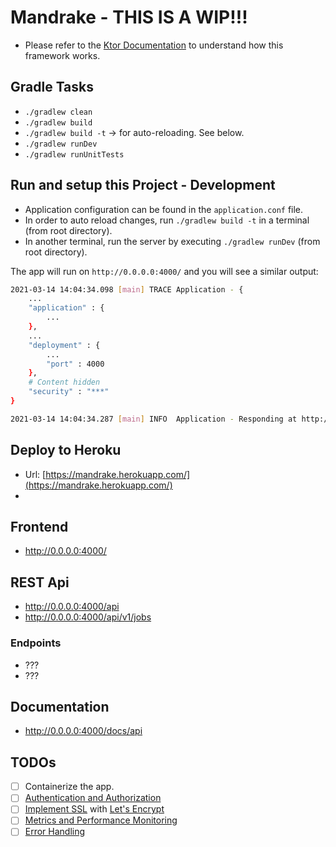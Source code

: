 # Mandrake - THIS IS A WIP!!!

 - Please refer to the [Ktor Documentation](https://ktor.io/) to understand how this framework works. 

## Gradle Tasks

 - `./gradlew clean`
 - `./gradlew build`
 - `./gradlew build -t` -> for auto-reloading. See below.
 - `./gradlew runDev`
 - `./gradlew runUnitTests`

## Run and setup this Project - Development
 
 - Application configuration can be found in the `application.conf` file.
 - In order to auto reload changes, run `./gradlew build -t` in a terminal (from root directory). 
 - In another terminal, run the server by executing `./gradlew runDev` (from root directory).

The app will run on `http://0.0.0.0:4000/` and you will see a similar output:

```bash 
2021-03-14 14:04:34.098 [main] TRACE Application - {
    ...
    "application" : {
        ...
    },
    ...
    "deployment" : {
        ...
        "port" : 4000
    },
    # Content hidden
    "security" : "***"
}

2021-03-14 14:04:34.287 [main] INFO  Application - Responding at http://0.0.0.0:4000
```

## Deploy to Heroku

 - Url: [https://mandrake.herokuapp.com/](https://mandrake.herokuapp.com/)
 - 

## Frontend

 - http://0.0.0.0:4000/

## REST Api

 - http://0.0.0.0:4000/api
 - http://0.0.0.0:4000/api/v1/jobs

### Endpoints
 - ???
 - ???

## Documentation

 - http://0.0.0.0:4000/docs/api

## TODOs

 - [ ] Containerize the app.
 - [ ] [Authentication and Authorization](https://ktor.io/docs/authentication.html)
 - [ ] [Implement SSL](https://ktor.io/docs/ssl.html) with [Let's Encrypt](https://letsencrypt.org/)
 - [ ] [Metrics and Performance Monitoring](https://ktor.io/docs/dropwizard-metrics.html)
 - [ ] [Error Handling](https://ktor.io/docs/status-pages.html)